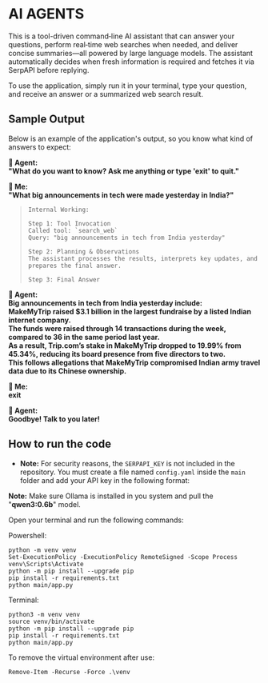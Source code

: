 # AI AGENTS


This is a tool-driven command‑line AI assistant that can answer your questions, perform real‑time web searches when needed, and deliver concise summaries—all powered by large language models. The assistant automatically decides when fresh information is required and fetches it via SerpAPI before replying.

To use the application, simply run it in your terminal, type your question, and receive an answer or a summarized web search result.

## Sample Output

Below is an example of the application's output, so you know what kind of answers to expect:

**👋 Agent:**  
**"What do you want to know? Ask me anything or type 'exit' to quit."**


**👤 Me:**  
**"What big announcements in tech were made yesterday in India?"**

> ```
> Internal Working:
>
> Step 1: Tool Invocation
> Called tool: `search_web`  
> Query: "big announcements in tech from India yesterday"
> 
> Step 2: Planning & Observations
> The assistant processes the results, interprets key updates, and prepares the final answer.
> 
> Step 3: Final Answer
> ```

**👋 Agent:**  
**Big announcements in tech from India yesterday include:  
MakeMyTrip raised $3.1 billion in the largest fundraise by a listed Indian internet company.  
The funds were raised through 14 transactions during the week, compared to 36 in the same period last year.  
As a result, Trip.com’s stake in MakeMyTrip dropped to 19.99% from 45.34%, reducing its board presence from five directors to two.  
This follows allegations that MakeMyTrip compromised Indian army travel data due to its Chinese ownership.**

**👤 Me:**  
**exit**

**👋 Agent:**  
**Goodbye! Talk to you later!**

## How to run the code

- **Note:** For security reasons, the `SERPAPI_KEY` is not included in the repository. You must create a file named `config.yaml` inside the `main` folder and add your API key in the following format:


**Note:** Make sure Ollama is installed in you system and pull the "**qwen3:0.6b**" model.

Open your terminal and run the following commands:

Powershell:
```
python -m venv venv
Set-ExecutionPolicy -ExecutionPolicy RemoteSigned -Scope Process
venv\Scripts\Activate
python -m pip install --upgrade pip
pip install -r requirements.txt
python main/app.py
```

Terminal:
```
python3 -m venv venv
source venv/bin/activate
python -m pip install --upgrade pip
pip install -r requirements.txt
python main/app.py
```

To remove the virtual environment after use:

```
Remove-Item -Recurse -Force .\venv
```